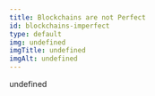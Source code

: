 ```yaml
--- 
title: Blockchains are not Perfect
id: blockchains-imperfect
type: default
img: undefined
imgTitle: undefined
imgAlt: undefined
---
```


undefined

